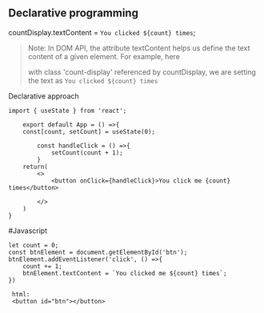 ## Declarative programming

countDisplay.textContent = `You clicked ${count} times`;

> Note: In DOM API, the attribute textContent helps us define the text content
> of a given element. For example, here <p> with class 'count-display' referenced
> by countDisplay, we are setting the text as `You clicked ${count} times`

Declarative approach
```
import { useState } from 'react';

    export default App = () =>{
    const[count, setCount] = useState(0);

        const handleClick = () =>{
            setCount(count + 1);
        }
    return(
        <>
            <button onClick={handleClick}>You click me {count} times</button>
        
        </>
    )
}
```

#Javascript
```
let count = 0;
const btnElement = document.getElementById('btn');
btnElement.addEventListener('click', () =>{
    count += 1;
    btnElement.textContent = `You clicked me ${count} times`;
})
 
 html:
 <button id="btn"></button>
```
